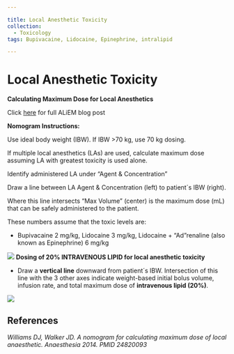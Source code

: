 ```yaml
---

title: Local Anesthetic Toxicity
collection:
  - Toxicology
tags: Bupivacaine, Lidocaine, Epinephrine, intralipid

---
```


# Local Anesthetic Toxicity

**Calculating Maximum Dose for Local Anesthetics**

Click [here](http://academiclifeinem.com/pv-card-local-anesthetic-toxicity-calculations/) for full ALiEM blog post

**Nomogram Instructions:**

Use ideal body weight (IBW). If IBW &gt;70 kg, use 70 kg dosing.

If multiple local anesthetics (LAs) are used, calculate maximum dose assuming LA with greatest toxicity is used alone.

Identify administered LA under “Agent & Concentration”

Draw a line between LA Agent & Concentration (left) to patient´s IBW (right).

Where this line intersects “Max Volume” (center) is the maximum dose (mL) that can be safely administered to the patient.

These numbers assume that the toxic levels are:

-   <span class="drug">Bupivacaine</span> 2 mg/kg, <span class="drug">Lidocaine</span> 3 mg/kg, <span class="drug">Lidocaine</span> + “Ad”renaline (also known as <span class="drug">Epinephrine</span>) 6 mg/kg

![](https://d2p53dh3qxfm0x.cloudfront.net/uploads/img/1jy/6/g/539f7d9ad7ae28220470302e/539f7d9ad7ae28220470302f.640.png)
**Dosing of 20% INTRAVENOUS LIPID for local anesthetic toxicity**

-   Draw a **vertical line** downward from patient´s IBW. Intersection of this line with the 3 other axes indicate weight-based initial bolus volume, infusion rate, and total maximum dose of **<span class="drug">intravenous lipid (20%)</span>**.

![](https://d2p53dh3qxfm0x.cloudfront.net/uploads/img/1jy/6/g/539f7e9ad7ae28220470307a/539f7e9ad7ae28220470307b.640.png)

## References

*Williams DJ, Walker JD. A nomogram for calculating maximum dose of local anaesthetic. Anaesthesia 2014. PMID 24820093*
